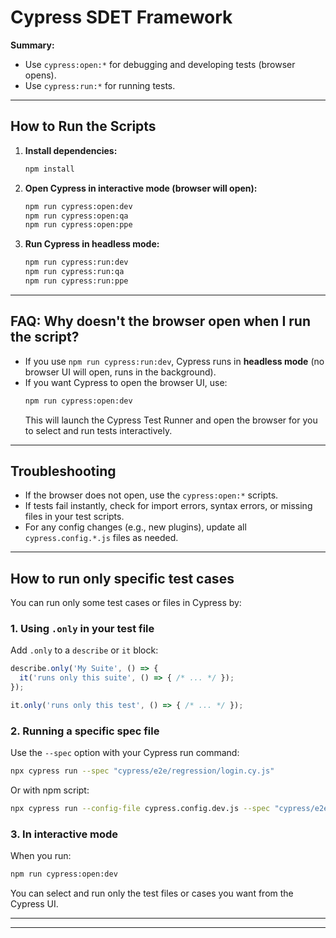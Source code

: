 # Cypress SDET Framework

**Summary:**  
- Use `cypress:open:*` for debugging and developing tests (browser opens).
- Use `cypress:run:*` for running tests.

---

## How to Run the Scripts

1. **Install dependencies:**  
   ```bash
   npm install
   ```

2. **Open Cypress in interactive mode (browser will open):**
   ```bash
   npm run cypress:open:dev
   npm run cypress:open:qa
   npm run cypress:open:ppe
   ```

3. **Run Cypress in headless mode:**
   ```bash
   npm run cypress:run:dev
   npm run cypress:run:qa
   npm run cypress:run:ppe
   ```

---

## FAQ: Why doesn't the browser open when I run the script?

- If you use `npm run cypress:run:dev`, Cypress runs in **headless mode** (no browser UI will open, runs in the background).
- If you want Cypress to open the browser UI, use:
  ```bash
  npm run cypress:open:dev
  ```
  This will launch the Cypress Test Runner and open the browser for you to select and run tests interactively.

---

## Troubleshooting

- If the browser does not open, use the `cypress:open:*` scripts.
- If tests fail instantly, check for import errors, syntax errors, or missing files in your test scripts.
- For any config changes (e.g., new plugins), update all `cypress.config.*.js` files as needed.

---

## How to run only specific test cases

You can run only some test cases or files in Cypress by:

### 1. Using `.only` in your test file

Add `.only` to a `describe` or `it` block:
```javascript
describe.only('My Suite', () => {
  it('runs only this suite', () => { /* ... */ });
});

it.only('runs only this test', () => { /* ... */ });
```

### 2. Running a specific spec file

Use the `--spec` option with your Cypress run command:
```bash
npx cypress run --spec "cypress/e2e/regression/login.cy.js"
```
Or with npm script:
```bash
npx cypress run --config-file cypress.config.dev.js --spec "cypress/e2e/regression/login.cy.js"
```

### 3. In interactive mode

When you run:
```bash
npm run cypress:open:dev
```
You can select and run only the test files or cases you want from the Cypress UI.

---
---
